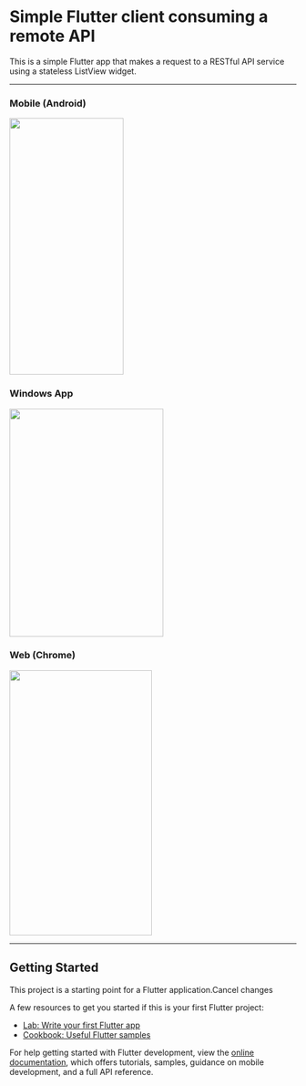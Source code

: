 # Simple Flutter client consuming a remote API

This is a simple Flutter app that makes a request to a RESTful API service using a stateless ListView widget.
  
  

---
### Mobile (Android)
<img src="https://user-images.githubusercontent.com/43736590/212496201-9f696387-22e6-4ac5-8ef7-c7b393c94ce9.png" width="200" height="450" />

### Windows App
<img src="https://user-images.githubusercontent.com/43736590/212496207-1fdd6f49-1260-44c7-a94e-e78dd68a74a2.png" width="270" height="400" />

### Web (Chrome)
<img src="https://user-images.githubusercontent.com/43736590/212496204-ec956a75-8d26-44e2-bd79-7a165b17a6e0.png" width="250" height="465" />

---
## Getting Started

This project is a starting point for a Flutter application.Cancel changes

A few resources to get you started if this is your first Flutter project:

- [Lab: Write your first Flutter app](https://docs.flutter.dev/get-started/codelab)
- [Cookbook: Useful Flutter samples](https://docs.flutter.dev/cookbook)

For help getting started with Flutter development, view the
[online documentation](https://docs.flutter.dev/), which offers tutorials,
samples, guidance on mobile development, and a full API reference.
